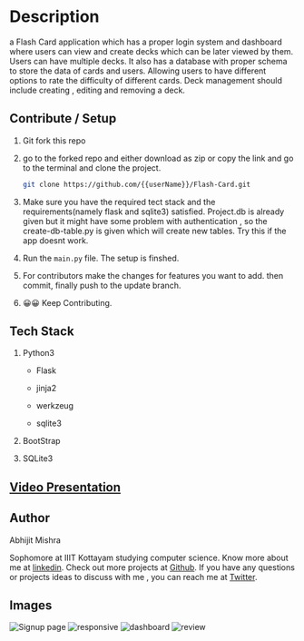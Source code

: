 # **Description**

a Flash Card application which has a proper login system and dashboard where users can view and create decks which can be later viewed by them. Users can have multiple decks. It also has a database with proper schema to store the data of cards and users. Allowing users to have different options to rate the difficulty of different cards. Deck management should include creating , editing and removing a deck.

## Contribute / Setup

1. Git fork this repo

2. go to the forked repo and either download as zip or copy the link and go to the terminal and clone the project.
   
   ```bash
   git clone https://github.com/{{userName}}/Flash-Card.git
   ```

3. Make sure you have the required tect stack and the requirements(namely flask and sqlite3) satisfied. Project.db is already given but it might have some problem with authentication , so the create-db-table.py is given which will create new tables. Try this if the app doesnt work.

4. Run the ```main.py``` file. The setup is finshed.

5. For contributors make the changes for features you want to add. then commit, finally push to the update branch. 

6. 😀😀 Keep Contributing.



## Tech Stack

1. Python3 
   
   - Flask
   
   - jinja2
   
   - werkzeug
   
   - sqlite3

2. BootStrap

3. SQLite3

## [Video Presentation](https://drive.google.com/drive/folders/1k81PJP9r85KHl4LaLsCUz3nqwdHn0-Kl?usp=sharing)

## Author

Abhijit Mishra 

Sophomore at IIIT Kottayam studying computer science. Know more about me at [linkedin](https://www.linkedin.com/in/abhijit-mishra-52b6b31b3/). Check out more projects at [Github](https://github.com/Abhijit25Mishra). If you have any questions or projects ideas to discuss with me , you can reach me at [Twitter](https://twitter.com/Abhijitm_).

## Images

![Signup page](https://user-images.githubusercontent.com/69361857/144027528-22690f25-c2cb-4587-a11f-3df37561ae30.png)
![responsive](https://user-images.githubusercontent.com/69361857/144027544-bd06b5e1-99c7-42ba-8094-d7862c447b04.png)
![dashboard](https://user-images.githubusercontent.com/69361857/144027559-cd185d6c-efa6-41d9-a57f-f24f2172cc6a.png)
![review](https://user-images.githubusercontent.com/69361857/144027574-05b0e850-14cc-426d-86e3-13939e319b13.png)


